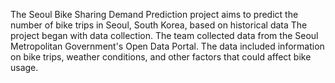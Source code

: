 The Seoul Bike Sharing Demand Prediction project aims to predict the number of bike trips in Seoul, South Korea, based on historical data The project began with data collection. The team collected data from the Seoul Metropolitan Government's Open Data Portal. The data included information on bike trips, weather conditions, and other factors that could affect bike usage.
